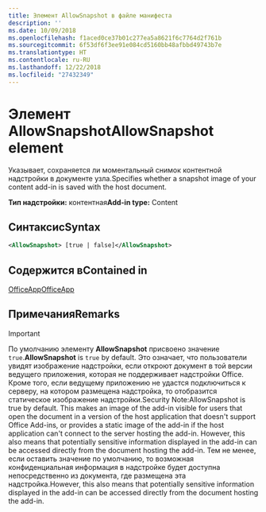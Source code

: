 ```yaml
---
title: Элемент AllowSnapshot в файле манифеста
description: ''
ms.date: 10/09/2018
ms.openlocfilehash: f1aced0ce37b01c277ea5a8621f6c7764d2f761b
ms.sourcegitcommit: 6f53df6f3ee91e084cd5160bb48afbbd49743b7e
ms.translationtype: HT
ms.contentlocale: ru-RU
ms.lasthandoff: 12/22/2018
ms.locfileid: "27432349"
---
```

# <a name="allowsnapshot-element"></a><span data-ttu-id="73618-102">Элемент AllowSnapshot</span><span class="sxs-lookup"><span data-stu-id="73618-102">AllowSnapshot element</span></span>

<span data-ttu-id="73618-103">Указывает, сохраняется ли моментальный снимок контентной надстройки в документе узла.</span><span class="sxs-lookup"><span data-stu-id="73618-103">Specifies whether a snapshot image of your content add-in is saved with the host document.</span></span>

<span data-ttu-id="73618-104">**Тип надстройки:** контентная</span><span class="sxs-lookup"><span data-stu-id="73618-104">**Add-in type:** Content</span></span>

## <a name="syntax"></a><span data-ttu-id="73618-105">Синтаксис</span><span class="sxs-lookup"><span data-stu-id="73618-105">Syntax</span></span>

```XML
<AllowSnapshot> [true | false]</AllowSnapshot>
```

## <a name="contained-in"></a><span data-ttu-id="73618-106">Содержится в</span><span class="sxs-lookup"><span data-stu-id="73618-106">Contained in</span></span>

[<span data-ttu-id="73618-107">OfficeApp</span><span class="sxs-lookup"><span data-stu-id="73618-107">OfficeApp</span></span>](officeapp.md)

## <a name="remarks"></a><span data-ttu-id="73618-108">Примечания</span><span class="sxs-lookup"><span data-stu-id="73618-108">Remarks</span></span>

 > [!IMPORTANT]
 > <span data-ttu-id="73618-109">По умолчанию элементу **AllowSnapshot** присвоено значение `true`.</span><span class="sxs-lookup"><span data-stu-id="73618-109">**AllowSnapshot** is `true` by default.</span></span> <span data-ttu-id="73618-110">Это означает, что пользователи увидят изображение надстройки, если откроют документ в той версии ведущего приложения, которая не поддерживает надстройки Office. Кроме того, если ведущему приложению не удастся подключиться к серверу, на котором размещена надстройка, то отобразится статическое изображение надстройки.</span><span class="sxs-lookup"><span data-stu-id="73618-110">Security Note:AllowSnapshot is true by default. This makes an image of the add-in visible for users that open the document in a version of the host application that doesn't support Office Add-ins, or provides a static image of the add-in if the host application can't connect to the server hosting the add-in. However, this also means that potentially sensitive information displayed in the add-in can be accessed directly from the document hosting the add-in.</span></span> <span data-ttu-id="73618-111">Тем не менее, если оставить значение по умолчанию, то возможная конфиденциальная информация в надстройке будет доступна непосредственно из документа, где размещена эта надстройка.</span><span class="sxs-lookup"><span data-stu-id="73618-111">However, this also means that potentially sensitive information displayed in the add-in can be accessed directly from the document hosting the add-in.</span></span>

